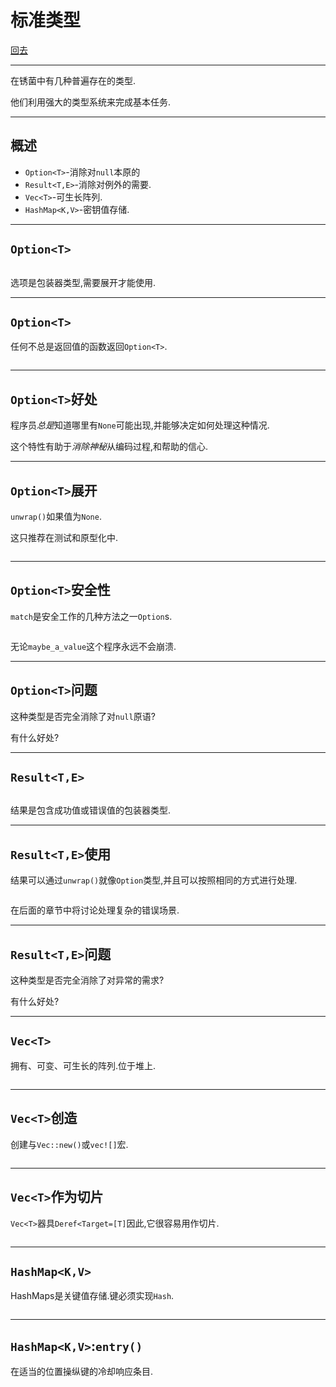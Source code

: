 # 标准类型

[回去](toc/default.html)

---

在锈菌中有几种普遍存在的类型.

他们利用强大的类型系统来完成基本任务.

---

## 概述

-   `Option<T>`-消除对`null`本原的
-   `Result<T,E>`-消除对例外的需要.
-   `Vec<T>`-可生长阵列.
-   `HashMap<K,V>`-密钥值存储.

---

## `Option<T>`

<pre><code data-source="chapters/shared/code/standard-types/1.rs" data-trim="hljs rust"></code></pre>

选项是包装器类型,需要展开才能使用.

---

## `Option<T>`

任何不总是返回值的函数返回`Option<T>`.

<pre><code data-source="chapters/shared/code/standard-types/2.rs" data-trim="hljs rust"></code></pre>

---

## `Option<T>`好处

程序员*总是*知道哪里有`None`可能出现,并能够决定如何处理这种情况.

这个特性有助于*消除神秘*从编码过程,和帮助的信心.

---

## `Option<T>`展开

`unwrap()`如果值为`None`.

这只推荐在测试和原型化中.

<pre><code data-source="chapters/shared/code/standard-types/3.rs" data-trim="hljs rust"></code></pre>

---

## `Option<T>`安全性

`match`是安全工作的几种方法之一`Option`s.

<pre><code data-source="chapters/shared/code/standard-types/4.rs" data-trim="hljs rust"></code></pre>

无论`maybe_a_value`这个程序永远不会崩溃.

---

## `Option<T>`问题

这种类型是否完全消除了对`null`原语?

有什么好处?

---

## `Result<T,E>`

<pre><code data-source="chapters/shared/code/standard-types/5.rs" data-trim="hljs rust"></code></pre>

结果是包含成功值或错误值的包装器类型.

---

## `Result<T,E>`使用

结果可以通过`unwrap()`就像`Option`类型,并且可以按照相同的方式进行处理.

<pre><code data-source="chapters/shared/code/standard-types/6.rs" data-trim="hljs rust"></code></pre>

在后面的章节中将讨论处理复杂的错误场景.

---

## `Result<T,E>`问题

这种类型是否完全消除了对异常的需求?

有什么好处?

---

## `Vec<T>`

拥有、可变、可生长的阵列.位于堆上.

<pre><code data-source="chapters/shared/code/standard-types/7.rs" data-trim="hljs rust"></code></pre>

---

## `Vec<T>`创造

创建与`Vec::new()`或`vec![]`宏.

<pre><code data-source="chapters/shared/code/standard-types/8.rs" data-trim="hljs rust"></code></pre>

---

## `Vec<T>`作为切片

`Vec<T>`器具`Deref<Target=[T]`因此,它很容易用作切片.

<pre><code data-source="chapters/shared/code/standard-types/9.rs" data-trim="hljs rust"></code></pre>

---

## `HashMap<K,V>`

HashMaps是关键值存储.键必须实现`Hash`.

<pre><code data-source="chapters/shared/code/standard-types/10.rs" data-trim="hljs rust"></code></pre>

---

## `HashMap<K,V>`:`entry()`

在适当的位置操纵键的冷却响应条目.

<pre><code data-source="chapters/shared/code/standard-types/11.rs" data-trim="hljs rust"></code></pre>
